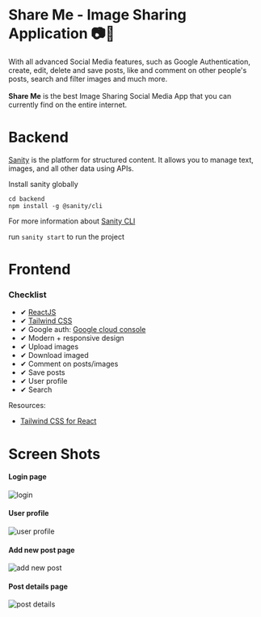 # Share Me - Image Sharing Application 📷💖
With all advanced Social Media features, such as Google Authentication, create, edit, delete and save posts, like and comment on other people's posts, search and filter images and much more.
<br><br>
**Share Me** is the best Image Sharing Social Media App that you can currently find on the entire internet.

# Backend
[Sanity](https://www.sanity.io/) is the platform for structured content. It allows you to manage text, images, and all other data using APIs.

Install sanity globally

```
cd backend
npm install -g @sanity/cli
```

For more information about [Sanity CLI](https://www.sanity.io/docs/getting-started) 

run `sanity start` to run the project

# Frontend
### Checklist
* ✔ [ReactJS](https://reactjs.org/)
* ✔ [Tailwind CSS](https://tailwindcss.com/)
* ✔ Google auth: [Google cloud console](https://console.cloud.google.com/)
* ✔ Modern + responsive design
* ✔ Upload images
* ✔ Download imaged
* ✔ Comment on posts/images
* ✔ Save posts
* ✔ User profile
* ✔ Search

Resources:
* [Tailwind CSS for React](https://tailwindcss.com/docs/guides/create-react-app)

# Screen Shots

#### Login page
![login](https://user-images.githubusercontent.com/27064594/148776536-8dd870d9-1e48-43e2-9517-cbd24e75ade1.PNG)

#### User profile
![user profile](https://user-images.githubusercontent.com/27064594/148776547-269dcd45-3757-489a-8a72-9edcb50080f6.PNG)

#### Add new post page
![add new post](https://user-images.githubusercontent.com/27064594/148776545-78073c88-966e-43b6-ae96-036c85c41e32.PNG)

#### Post details page
![post details](https://user-images.githubusercontent.com/27064594/148776558-89fc2751-e384-421e-994d-b71ed33e6bcd.PNG)
